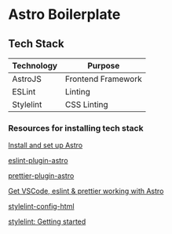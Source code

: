 # Astro Boilerplate

## Tech Stack

| Technology | Purpose            |
| ---------- | ------------------ |
| AstroJS    | Frontend Framework |
| ESLint     | Linting            |
| Stylelint  | CSS Linting        |

### Resources for installing tech stack

[Install and set up Astro](https://docs.astro.build/en/install-and-setup/)

[eslint-plugin-astro](https://github.com/ota-meshi/eslint-plugin-astro)

[prettier-plugin-astro](https://github.com/withastro/prettier-plugin-astro)

[Get VSCode, eslint & prettier working with Astro](https://patheticgeek.dev/blog/astro-prettier-eslint-vscode)

[stylelint-config-html](https://github.com/ota-meshi/stylelint-config-html)

[stylelint: Getting started](https://stylelint.io/user-guide/get-started)
